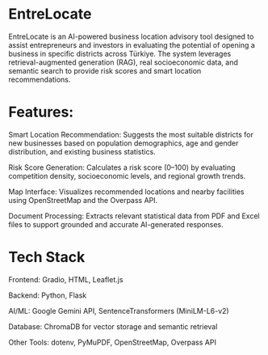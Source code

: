 # EntreLocate
EntreLocate is an AI-powered business location advisory tool designed to assist entrepreneurs and investors in evaluating the potential of opening a business in specific districts across Türkiye. The system leverages retrieval-augmented generation (RAG), real socioeconomic data, and semantic search to provide risk scores and smart location recommendations.

# Features:
Smart Location Recommendation: Suggests the most suitable districts for new businesses based on population demographics, age and gender distribution, and existing business statistics.

Risk Score Generation: Calculates a risk score (0–100) by evaluating competition density, socioeconomic levels, and regional growth trends.

Map Interface: Visualizes recommended locations and nearby facilities using OpenStreetMap and the Overpass API.

Document Processing: Extracts relevant statistical data from PDF and Excel files to support grounded and accurate AI-generated responses.

# Tech Stack
Frontend: Gradio, HTML, Leaflet.js

Backend: Python, Flask

AI/ML: Google Gemini API, SentenceTransformers (MiniLM-L6-v2)

Database: ChromaDB for vector storage and semantic retrieval

Other Tools: dotenv, PyMuPDF, OpenStreetMap, Overpass API




